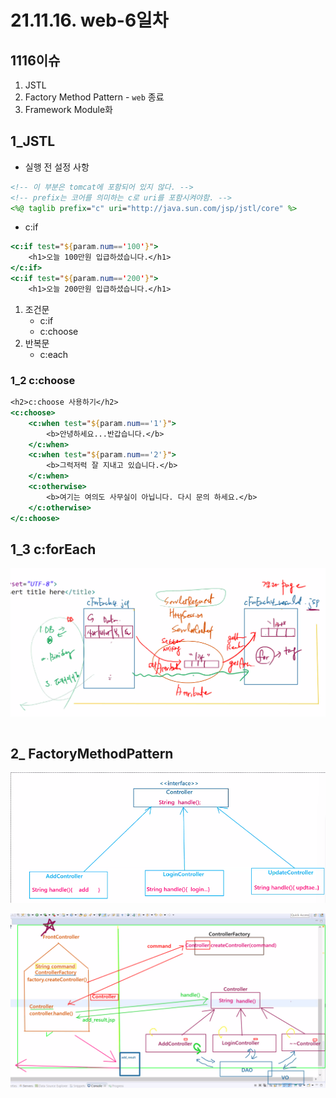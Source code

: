 # 21.11.16. web-6일차

## 1116이슈

1. JSTL
2. Factory Method Pattern - `web` 종료
3. Framework Module화

## 1_JSTL

* 실행 전 설정 사항

```jsp
<!-- 이 부분은 tomcat에 포함되어 있지 않다. -->
<!-- prefix는 코어를 의미하는 c로 uri를 포함시켜야함. -->
<%@ taglib prefix="c" uri="http://java.sun.com/jsp/jstl/core" %>
```

* c:if

```jsp
<c:if test="${param.num=='100'}">
	<h1>오늘 100만원 입급하셨습니다.</h1>
</c:if>
<c:if test="${param.num=='200'}">
	<h1>오늘 200만원 입급하셨습니다.</h1>
```

1. 조건문
   * c:if
   * c:choose
2. 반복문
   * c:each

### 1_2 c:choose

```jsp
<h2>c:choose 사용하기</h2>
<c:choose>
	<c:when test="${param.num=='1'}">
		<b>안녕하세요...반갑습니다.</b>
	</c:when>
	<c:when test="${param.num=='2'}">
		<b>그럭저럭 잘 지내고 있습니다.</b>
	</c:when>
	<c:otherwise>
		<b>여기는 여의도 사무실이 아닙니다. 다시 문의 하세요.</b>
	</c:otherwise>
</c:choose>

```

## 1_3 c:forEach

![](./image/1116-01.png)

```jsp
```

## 2_ FactoryMethodPattern

![](./image/1116-02.png)

![](./image/1116-03.png)

